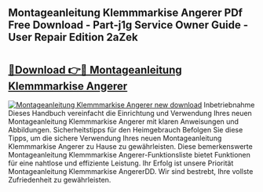 ## Montageanleitung Klemmmarkise Angerer PDf Free Download - Part-j1g Service Owner Guide - User Repair Edition 2aZek

# <h2><a href="http://df7jsi0.blite.top/?on=Montageanleitung+Klemmmarkise+Angerer">🔗Download 👉🔴 Montageanleitung Klemmmarkise Angerer</a></h2>

[![Montageanleitung Klemmmarkise Angerer new download](https://i.imgur.com/lujVjoI.png)](http://df7jsi0.blite.top/?on=Montageanleitung+Klemmmarkise+Angerer)
Inbetriebnahme Dieses Handbuch vereinfacht die Einrichtung und Verwendung Ihres neuen Montageanleitung Klemmmarkise Angerer mit klaren Anweisungen und Abbildungen. Sicherheitstipps für den Heimgebrauch Befolgen Sie diese Tipps, um die sichere Verwendung Ihres neuen Montageanleitung Klemmmarkise Angerer zu Hause zu gewährleisten. Diese bemerkenswerte Montageanleitung Klemmmarkise Angerer-Funktionsliste bietet Funktionen für eine nahtlose und effiziente Leistung. Ihr Erfolg ist unsere Priorität Montageanleitung Klemmmarkise AngererDD. Wir sind bestrebt, Ihre vollste Zufriedenheit zu gewährleisten.
